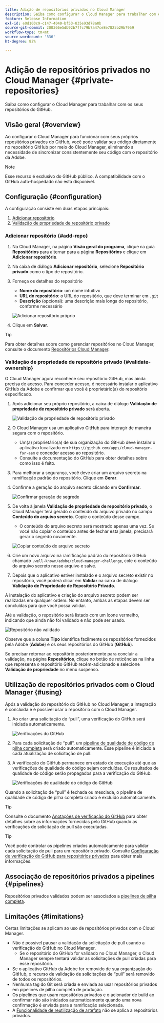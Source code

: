 ```yaml
---
title: Adição de repositórios privados no Cloud Manager
description: Saiba como configurar o Cloud Manager para trabalhar com os seus repositórios do GitHub.
feature: Release Information
exl-id: e0d103c9-c147-4040-bf53-835e93d78a0b
source-git-commit: 200366e5db92b7ffc79b7a47ce8e7825b29b7969
workflow-type: tm+mt
source-wordcount: '836'
ht-degree: 82%

---
```



# Adição de repositórios privados no Cloud Manager {#private-repositories}

Saiba como configurar o Cloud Manager para trabalhar com os seus repositórios do GitHub.

## Visão geral {#overview}

Ao configurar o Cloud Manager para funcionar com seus próprios repositórios privados do GitHub, você pode validar seu código diretamente no repositório GitHub por meio do Cloud Manager, eliminando a necessidade de sincronizar consistentemente seu código com o repositório da Adobe.

>[!NOTE]
>
>Esse recurso é exclusivo do GitHub público. A compatibilidade com o GitHub auto-hospedado não está disponível.

## Configuração {#configuration}

A configuração consiste em duas etapas principais:

1. [Adicionar repositório](#add-repo)
1. [Validação de propriedade de repositório privado](#validate-ownership)

### Adicionar repositório {#add-repo}

1. Na Cloud Manager, na página **Visão geral do programa**, clique na guia **Repositórios** para alternar para a página **Repositórios** e clique em **Adicionar repositório**.

1. Na caixa de diálogo **Adicionar repositório**, selecione **Repositório privado** como o tipo de repositório.

1. Forneça os detalhes do repositório

   * **Nome do repositório**: um nome intuitivo
   * **URL do repositório**: o URL do repositório, que deve terminar em `.git`
   * **Descrição** (opcional): uma descrição mais longa do repositório, conforme necessário

   ![Adicionar repositório próprio](/help/assets/repositories/add-own-github.png)

1. Clique em **Salvar**.

>[!TIP]
>
>Para obter detalhes sobre como gerenciar repositórios no Cloud Manager, consulte o documento [Repositórios Cloud Manager](/help/managing-code/managing-repositories.md).

### Validação de propriedade de repositório privado {#validate-ownership}

O Cloud Manager agora reconhece seu repositório GitHub, mas ainda precisa de acesso. Para conceder acesso, é necessário instalar o aplicativo GitHub da Adobe e confirmar que você é proprietário(a) do repositório especificado.

1. Após adicionar seu próprio repositório, a caixa de diálogo **Validação de propriedade de repositório privado** será aberta.

   ![Validação de propriedade de repositório privado](/help/assets/repositories/private-repo-validate.png)

1. O Cloud Manager usa um aplicativo GitHub para interagir de maneira segura com o repositório.
   * Um(a) proprietário(a) de sua organização do GitHub deve instalar o aplicativo localizado em `https://github.com/apps/cloud-manager-for-aem` e conceder acesso ao repositório.
   * Consulte a documentação do GitHub para obter detalhes sobre como isso é feito.

1. Para melhorar a segurança, você deve criar um arquivo secreto na ramificação padrão do repositório. Clique em **Gerar**.

1. Confirme a geração do arquivo secreto clicando em **Confirmar**.

   ![Confirmar geração de segredo](/help/assets/repositories/confirm-generation.png)

1. De volta à janela **Validação de propriedade de repositório privado**, o Cloud Manager terá gerado o conteúdo do arquivo privado no campo **Conteúdo do arquivo secreto**. Copie o conteúdo desse campo.

   * O conteúdo do arquivo secreto será mostrado apenas uma vez. Se você não copiar o conteúdo antes de fechar esta janela, precisará gerar o segredo novamente.

   ![Copiar conteúdo do arquivo secreto](/help/assets/repositories/new-secret.png)

1. Crie um novo arquivo na ramificação padrão do repositório GitHub chamado `.well-known/adobe/cloud-manager-challenge`, cole o conteúdo do arquivo secreto nesse arquivo e salve.

1. Depois que o aplicativo estiver instalado e o arquivo secreto existir no repositório, você poderá clicar em **Validar** na caixa de diálogo **Validação de Propriedade de Repositório Privado**.

A instalação do aplicativo e criação do arquivo secreto podem ser realizadas em qualquer ordem. No entanto, ambas as etapas devem ser concluídas para que você possa validar.

Até a validação, o repositório será listado com um ícone vermelho, indicando que ainda não foi validado e não pode ser usado.

![Repositório não validado](/help/assets/repositories/unvalidated-repo.png)

Observe que a coluna **Tipo** identifica facilmente os repositórios fornecidos pela Adobe (**Adobe**) e os seus repositórios do GitHub (**GitHub**).

Se precisar retornar ao repositório posteriormente para concluir a validação, na página **Repositórios**, clique no botão de reticências na linha que representa o repositório GitHub recém-adicionado e selecione **Validação de propriedade** no menu suspenso.

## Utilização de repositórios privados com o Cloud Manager {#using}

Após a validação do repositório do GitHub no Cloud Manager, a integração é concluída e é possível usar o repositório com o Cloud Manager.

1. Ao criar uma solicitação de “pull”, uma verificação do GitHub será iniciada automaticamente.

   ![Verificações do GitHub](/help/assets/repositories/github-checks.png)

1. Para cada solicitação de “pull”, um [pipeline de qualidade de código de pilha completa](/help/using/managing-pipelines.md) será criado automaticamente. Esse pipeline é iniciado a cada atualização de solicitação de pull.

1. A verificação do GitHub permanece em estado de execução até que as verificações de qualidade do código sejam concluídas. Os resultados de qualidade do código serão propagados para a verificação do GitHub.

   ![Verificações de qualidade do código do GitHub](/help/assets/repositories/github-code-quality.png)

Quando a solicitação de “pull” é fechada ou mesclada, o pipeline de qualidade de código de pilha completa criado é excluído automaticamente.

>[!TIP]
>
>Consulte o documento [Anotações de verificação do GitHub](github-annotations.md) para obter detalhes sobre as informações fornecidas pelo GitHub quando as verificações de solicitação de pull são executadas.

>[!TIP]
>
>Você pode controlar os pipelines criados automaticamente para validar cada solicitação de pull para um repositório privado. Consulte [Configuração de verificação do GitHub para repositórios privados](github-check-config.md) para obter mais informações.

## Associação de repositórios privados a pipelines {#pipelines}

Repositórios privados validados podem ser associados a [pipelines de pilha completa](/help/overview/ci-cd-pipelines.md).

## Limitações {#limitations}

Certas limitações se aplicam ao uso de repositórios privados com o Cloud Manager.

* Não é possível pausar a validação da solicitação de pull usando a verificação do GitHub no Cloud Manager.
   * Se o repositório do GitHub for validado no Cloud Manager, o Cloud Manager sempre tentará validar as solicitações de pull criadas para esse repositório.
* Se o aplicativo GitHub da Adobe for removido de sua organização do GitHub, o recurso de validação de solicitações de “pull” será removido de todos os repositórios.
* Nenhuma tag do Git será criada e enviada ao usar repositórios privados em pipelines de pilha completa de produção.
* Os pipelines que usam repositórios privados e o acionador de build ao confirmar não são iniciados automaticamente quando uma nova confirmação é enviada para a ramificação selecionada.
* A [Funcionalidade de reutilização de artefato](/help/getting-started/project-setup.md#build-artifact-reuse) não se aplica a repositórios privados.
